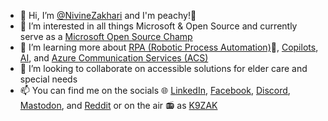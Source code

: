 - 👋 Hi, I’m [@NivineZakhari](https://github.com/NivineZakhari) and I'm peachy!🍑
- 👀 I’m interested in all things Microsoft & Open Source and currently serve as a [Microsoft Open Source Champ](https://opensource.microsoft.com/program/)
- 🌱 I’m learning more about [RPA (Robotic Process Automation)](https://powerautomate.microsoft.com/en-us/what-is-rpa/)🤖, [Copilots](https://www.microsoft.com/en-us/microsoft-copilot/), [AI](https://www.microsoft.com/en-us/ai), and [Azure Communication Services (ACS)](https://azure.microsoft.com/en-us/products/communication-services/)
- 💞️ I’m looking to collaborate on accessible solutions for elder care and special needs
- 📫 You can find me on the socials 🌐 [LinkedIn](https://www.linkedin.com/in/nivinekzakhari/), [Facebook](https://www.facebook.com/nivine.zakhari), [Discord](http://discordapp.com/users/582588342248538114), [Mastodon](https://universeodon.com/@NivineKZakhari), and [Reddit](https://www.reddit.com/user/NivineZakhari) or on the air 📻 as [K9ZAK](https://www.qrz.com/db/K9ZAK)

<!---
NivineZakhari/NivineZakhari is a ✨ special ✨ repository because its `README.md` (this file) appears on your GitHub profile.
You can click the Preview link to take a look at your changes.
[![trophy](https://github-profile-trophy.vercel.app/?username=NivineZakhari)](https://github.com/NivineZakhari)

[![trophy](https://github-profile-trophy.vercel.app/?username=NivineZakhari)](https://github.com/NivineZakhari)
--->
